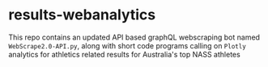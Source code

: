 # results-webanalytics
This repo contains an updated API based graphQL webscraping bot named `WebScrape2.0-API.py`, along with short code programs calling on `Plotly` analytics for athletics related results for Australia's top NASS athletes
